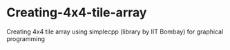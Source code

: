 # Creating-4x4-tile-array
Creating 4x4 tile array using simplecpp (library by IIT Bombay) for graphical programming

